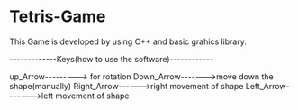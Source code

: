 # Tetris-Game
This Game is developed by using C++ and basic grahics library.

-------------Keys(how to use the software)------------ 

up_Arrow---------> for rotation
Down_Arrow------->move down the shape(manually)
Right_Arrow------>right movement of shape
Left_Arrow------->left movement of shape
